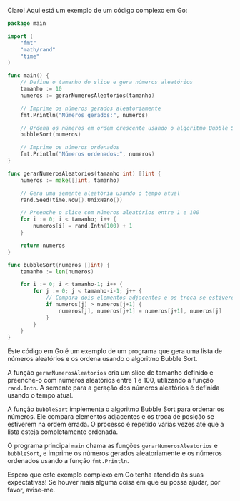 Claro! Aqui está um exemplo de um código complexo em Go:

```go
package main

import (
    "fmt"
    "math/rand"
    "time"
)

func main() {
    // Define o tamanho do slice e gera números aleatórios
    tamanho := 10
    numeros := gerarNumerosAleatorios(tamanho)

    // Imprime os números gerados aleatoriamente
    fmt.Println("Números gerados:", numeros)

    // Ordena os números em ordem crescente usando o algoritmo Bubble Sort
    bubbleSort(numeros)

    // Imprime os números ordenados
    fmt.Println("Números ordenados:", numeros)
}

func gerarNumerosAleatorios(tamanho int) []int {
    numeros := make([]int, tamanho)

    // Gera uma semente aleatória usando o tempo atual
    rand.Seed(time.Now().UnixNano())

    // Preenche o slice com números aleatórios entre 1 e 100
    for i := 0; i < tamanho; i++ {
        numeros[i] = rand.Intn(100) + 1
    }

    return numeros
}

func bubbleSort(numeros []int) {
    tamanho := len(numeros)

    for i := 0; i < tamanho-1; i++ {
        for j := 0; j < tamanho-i-1; j++ {
            // Compara dois elementos adjacentes e os troca se estiverem na ordem errada
            if numeros[j] > numeros[j+1] {
                numeros[j], numeros[j+1] = numeros[j+1], numeros[j]
            }
        }
    }
}
```

Este código em Go é um exemplo de um programa que gera uma lista de números aleatórios e os ordena usando o algoritmo Bubble Sort. 

A função `gerarNumerosAleatorios` cria um slice de tamanho definido e preenche-o com números aleatórios entre 1 e 100, utilizando a função `rand.Intn`. A semente para a geração dos números aleatórios é definida usando o tempo atual.

A função `bubbleSort` implementa o algoritmo Bubble Sort para ordenar os números. Ele compara elementos adjacentes e os troca de posição se estiverem na ordem errada. O processo é repetido várias vezes até que a lista esteja completamente ordenada.

O programa principal `main` chama as funções `gerarNumerosAleatorios` e `bubbleSort`, e imprime os números gerados aleatoriamente e os números ordenados usando a função `fmt.Println`.

Espero que este exemplo complexo em Go tenha atendido às suas expectativas! Se houver mais alguma coisa em que eu possa ajudar, por favor, avise-me.